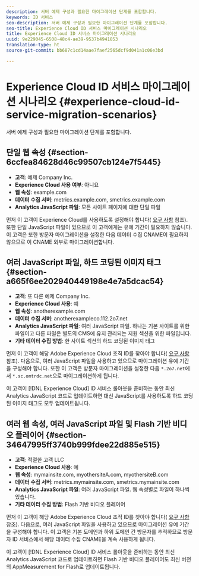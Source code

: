 ```yaml
---
description: 서버 예제 구성과 필요한 마이그레이션 단계를 포함합니다.
keywords: ID 서비스
seo-description: 서버 예제 구성과 필요한 마이그레이션 단계를 포함합니다.
seo-title: Experience Cloud ID 서비스 마이그레이션 시나리오
title: Experience Cloud ID 서비스 마이그레이션 시나리오
uuid: 9e229045-6508-48c4-ae39-9537b4941853
translation-type: ht
source-git-commit: bb687c1cd14aae7faef2565dcf9d041a1c06e3bd

---
```



# Experience Cloud ID 서비스 마이그레이션 시나리오 {#experience-cloud-id-service-migration-scenarios}

서버 예제 구성과 필요한 마이그레이션 단계를 포함합니다.

## 단일 웹 속성 {#section-6ccfea84628d46c99507cb124e7f5445}

* **고객**: 예제 Company Inc.
* **Experience Cloud 사용 여부**: 아니요
* **웹 속성**: example.com
* **데이터 수집 서버**: metrics.example.com, smetrics.example.com
* **Analytics JavaScript 파일**: 모든 사이트 페이지에 대한 단일 파일

먼저 이 고객이 Experience Cloud를 사용하도록 설정해야 합니다( [요구 사항](../../mcvid-reference/mcvid-requirements.md) 참조). 또한 단일 JavaScript 파일이 있으므로 이 고객에게는 유예 기간이 필요하지 않습니다. 이 고객은 또한 방문자 마이그레이션을 설정한 다음 데이터 수집 CNAME이 필요하지 않으므로 이 CNAME 외부로 마이그레이션합니다.

## 여러 JavaScript 파일, 하드 코딩된 이미지 태그 {#section-a665f6ee202940449198e4e7a5dcac54}

* **고객**: 또 다른 예제 Company Inc.
* **Experience Cloud 사용**: 예
* **웹 속성**: anotherexample.com
* **데이터 수집 서버**: anotherexampleco.112.2o7.net
* **Analytics JavaScript 파일**: 여러 JavaScript 파일. 하나는 기본 사이트를 위한 파일이고 다른 파일은 별도의 CMS에 유지 관리되는 지원 섹션을 위한 파일입니다.
* **기타 데이터 수집 방법**: 한 사이트 섹션의 하드 코딩된 이미지 태그

먼저 이 고객이 해당 Adobe Experience Cloud 조직 ID를 찾아야 합니다( [요구 사항](../../mcvid-reference/mcvid-requirements.md) 참조). 다음으로, 여러 JavaScript 파일을 사용하고 있으므로 마이그레이션 유예 기간을 구성해야 합니다. 또한 이 고객은 방문자 마이그레이션을 설정한 다음 `*.2o7.net`에서 `*.sc.omtrdc.net`으로 마이그레이션하게 됩니다.

이 고객이 [!DNL Experience Cloud] ID 서비스 롤아웃을 준비하는 동안 최신 Analytics JavaScript 코드로 업데이트하면 대신 JavaScript를 사용하도록 하드 코딩된 이미지 태그도 모두 업데이트됩니다.

## 여러 웹 속성, 여러 JavaScript 파일 및 Flash 기반 비디오 플레이어 {#section-34647995ff3740b999fdee22d885e515}

* **고객**: 적절한 고객 LLC
* **Experience Cloud 사용**: 예
* **웹 속성**: mymainsite.com, myothersiteA.com, myothersiteB.com
* **데이터 수집 서버**: metrics.mymainsite.com, smetrics.mymainsite.com
* **Analytics JavaScript 파일**: 여러 JavaScript 파일. 웹 속성별로 파일이 하나씩 있습니다.
* **기타 데이터 수집 방법**: Flash 기반 비디오 플레이어

먼저 이 고객이 해당 Adobe Experience Cloud 조직 ID를 찾아야 합니다( [요구 사항](../../mcvid-reference/mcvid-requirements.md) 참조). 다음으로, 여러 JavaScript 파일을 사용하고 있으므로 마이그레이션 유예 기간을 구성해야 합니다. 이 고객은 기본 도메인과 하위 도메인 간 방문자를 추적하므로 방문자 ID 서비스에서 해당 데이터 수집 CNAME을 계속 사용하게 됩니다.

이 고객이 [!DNL Experience Cloud] ID 서비스 롤아웃을 준비하는 동안 최신 Analytics JavaScript 코드로 업데이트하면 Flash 기반 비디오 플레이어도 최신 버전의 AppMeasurement for Flash로 업데이트됩니다.
